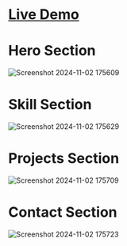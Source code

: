 # [Live Demo](https://ftn-portfolio.netlify.app)

# Hero Section
![Screenshot 2024-11-02 175609](https://github.com/user-attachments/assets/e3aa18a2-37fc-4e80-808b-c6861f699c6b)
# Skill Section
![Screenshot 2024-11-02 175629](https://github.com/user-attachments/assets/5f6b2cab-e655-4e12-afb4-dc772dbe4dd2)
# Projects Section
![Screenshot 2024-11-02 175709](https://github.com/user-attachments/assets/166932a8-ef76-4eb5-aa59-37f9a1311efc)
# Contact Section
![Screenshot 2024-11-02 175723](https://github.com/user-attachments/assets/9bcc145c-27ba-42f8-9669-78a2bee139c5)
